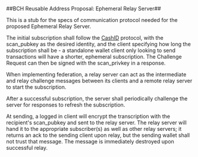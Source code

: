 ##BCH Reusable Address Proposal: Ephemeral Relay Server##

This is a stub for the specs of communication protocol needed for the proposed Ephemeral Relay Server.

The initial subscription shall follow the [CashID](https://gitlab.com/cashid/protocol-specification) protocol, with the scan_pubkey as the desired identity, and the client specifying how long the subscription shall be - a standalone wallet client only looking to send transactions will have a shorter, ephemeral subscription. The Challenge Request can then be signed with the scan_privkey in a response.

When implementing federation, a relay server can act as the intermediate and relay challenge messages between its clients and a remote relay server to start the subscription.

After a successful subscription, the server shall periodically challenge the server for responses to refresh the subscription.

At sending, a logged in client will encrypt the transcription with the recipient's scan_pubkey and sent to the relay server. The relay server will hand it to the appropriate subscriber(s) as well as other relay servers; it returns an ack to the sending client upon relay, but the sending wallet shall not trust that message. The message is immediately destroyed upon successful relay.
